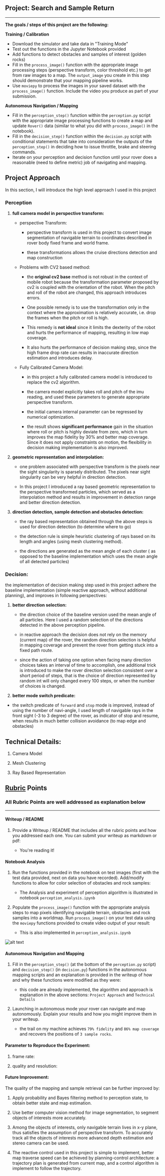 ## Project: Search and Sample Return

---


**The goals / steps of this project are the following:**  

**Training / Calibration**  

* Download the simulator and take data in "Training Mode"
* Test out the functions in the Jupyter Notebook provided
* Add functions to detect obstacles and samples of interest (golden rocks)
* Fill in the `process_image()` function with the appropriate image processing steps (perspective transform, color threshold etc.) to get from raw images to a map.  The `output_image` you create in this step should demonstrate that your mapping pipeline works.
* Use `moviepy` to process the images in your saved dataset with the `process_image()` function.  Include the video you produce as part of your submission.

**Autonomous Navigation / Mapping**

* Fill in the `perception_step()` function within the `perception.py` script with the appropriate image processing functions to create a map and update `Rover()` data (similar to what you did with `process_image()` in the notebook).
* Fill in the `decision_step()` function within the `decision.py` script with conditional statements that take into consideration the outputs of the `perception_step()` in deciding how to issue throttle, brake and steering commands.
* Iterate on your perception and decision function until your rover does a reasonable (need to define metric) job of navigating and mapping.  

[//]: # (Image References)

[image1]: ./misc/rover_image.jpg
[image2]: ./calibration_images/example_grid1.jpg
[image3]: ./calibration_images/example_rock1.jpg



## Project Approach

In this section, I will introduce the high level approach I used in this project

### Perception

1. **full camera model in perspective transform:**

    - perspective Transform:

      - perspective transform is used in this project to convert image segmentation of navigable terrain to coordinates described in rover body fixed frame and world frame.

      - these transformations allows the cruise directions detection and map construction

    - Problems with CV2 based method:

      - the **original cv2 base** method is not robust in the context of mobile robot because the transformation parameter proposed by cv2 is coupled with the orientation of the robot. When the pitch and roll of the robot are changed, this approach introduces errors.

      - One possible remedy is to use the transformation only in the context where the approximation is relatively accurate, i.e. drop the frames when the pitch or roll is high.

      - This remedy is **not ideal** since it limits the dexterity of the robot and hurts the performance of mapping, resulting in low map coverage.

      - It also hurts the performance of decision making step, since the high frame drop rate can results in inaccurate direction estimation and introduces delay.

    - Fully Calibrated Camera Model:

      - in this project a fully calibrated camera model is introduced to replace the cv2 algorithm.

      - the camera model explicitly takes roll and pitch of the imu reading, and used these parameters to generate appropriate perspective transform.

      - the initial camera internal parameter can be regressed by numerical optimization.

      - the result shows **significant performance** gain in the situation where roll or pitch is highly deviate from zero, which in turn improves the map fidelity by 30% and better map coverage. Since it does not apply constraints on motion, the flexibility in decision making implementation is also improved.


2. **geometric representation and interpolation:**

      - one problem associated with perspective transform is the pixels near the sight singularity is sparsely distributed. The pixels near sight singularity can be very helpful in direction detection.

      - In this project I introduced a ray based geometric representation to the perspective transformed particles, which served as a interpolation method and results in improvement in detection range and better direction detection.


3. **direction detection, sample detection and obstacles detection:**

      - the ray based representation obtained through the above steps is used for direction detection (to determine where to go)

      - the detection rule is simple heuristic clustering of rays based on its length and angles (using mesh clustering method).

      - the directions are generated as the mean angle of each cluster ( as opposed to the baseline implementation which uses the mean angle of all detected particles)


### Decision:

the implementation of decision making step used in this project adhere the baseline implementation (simple reactive approach, without additional planning), and improves in following perspectives:

1. **better direction selection:**

    - the direction choice of the baseline version used the mean angle of all particles. Here I used a random selection of the directions detected in the above perception pipeline.

    - in reactive approach the decision does not rely on the memory (current map) of the rover, the random direction selection is helpful in mapping coverage and prevent the rover from getting stuck into a fixed path route.

    - since the action of taking one option when facing many direction choices takes an interval of time to accomplish, one additional trick is introduced to make the rover direction selection consistent over a short period of steps, that is the choice of direction represented by random int will only changed every 100 steps, or when the number of choices is changed.

2. **better mode switch predicate:**

 - the switch predicate of ```forward``` and ```stop``` mode is improved, instead of using the number of navi-angle, I used length of navigable rays in the front sight (-3 to 3 degree) of the rover, as indicator of stop and resume, when results in much better collision avoidance (to map edge and obstacles)



## Technical Details:

1. Camera Model


2. Mesh Clustering


3. Ray Based Representation




## [Rubric](https://review.udacity.com/#!/rubrics/916/view) Points
### All Rubric Points are well addressed as explanation below

---
#### Writeup / README

 1. Provide a Writeup / README that includes all the rubric points and how you addressed each one.  You can submit your writeup as markdown or pdf:

    - You're reading it!

#### Notebook Analysis
 1. Run the functions provided in the notebook on test images (first with the test data provided, next on data you have recorded). Add/modify functions to allow for color selection of obstacles and rock samples:

      - The Analysis and experiment of perception algorithm is illustrated in notebook ```perception_analysis.ipynb```

2. Populate the `process_image()` function with the appropriate analysis steps to map pixels identifying navigable terrain, obstacles and rock samples into a worldmap.  Run `process_image()` on your test data using the `moviepy` functions provided to create video output of your result:

      - This is also implemented in ```perception_analysis.ipynb```

![alt text][image2]
#### Autonomous Navigation and Mapping

1. Fill in the `perception_step()` (at the bottom of the `perception.py` script) and `decision_step()` (in `decision.py`) functions in the autonomous mapping scripts and an explanation is provided in the writeup of how and why these functions were modified as they were:

    * this code are already implemented, the algorithm and approach is explanation in the above sections: ```Project Approach``` and ```Technical Details```


2. Launching in autonomous mode your rover can navigate and map autonomously.  Explain your results and how you might improve them in your writeup.  

    * the trail on my machine achieves ```79% fidelity``` and ```86% map coverage``` and recovers the positions of ```3 sample rocks```.


#### Parameter to Reproduce the Experiment:


1. frame rate:

2. quality and resolution:


#### Future Improvement:

The quality of the mapping and sample retrieval can be further improved by:

1. Apply probability and Bayes filtering method to perception state, to obtain better state and map estimation.

2. Use better computer vision method for image segmentation, to segment objects of interests more accurately.

3. Among the objects of interests, only navigable terrain lives in x-y plane, thus satisfies the assumption of perspective transform. To accurately track all the objects of interests more advanced depth estimation and stereo camera can be used.

4. The reactive control used in this project is simple to implement, better map traverse speed can be achieved by planning-control architecture: a trajectory plan is generated from current map, and a control algorithm is implement to follow the trajectory.
